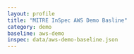 ```yaml
---
layout: profile
title: "MITRE InSpec AWS Demo Basline"
category: demo
baseline: aws-demo
inspec: data/aws-demo-baseline.json
---
```

